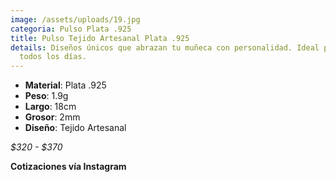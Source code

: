 ```yaml
---
image: /assets/uploads/19.jpg
categoria: Pulso Plata .925
title: Pulso Tejido Artesanal Plata .925
details: Diseños únicos que abrazan tu muñeca con personalidad. Ideal para usar
  todos los días.
---
```

* **Material**: Plata .925
* **Peso**: 1.9g
* **Largo**: 18cm
* **G﻿rosor**: 2mm
* **Diseño**: Tejido Artesanal

*$﻿320 - $370*

**C﻿otizaciones vía Instagram**